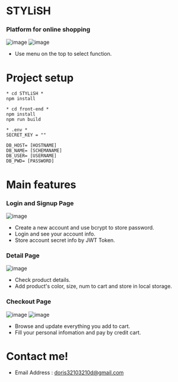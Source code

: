 # STYLiSH

### Platform for online shopping
![image](https://user-images.githubusercontent.com/111197945/212743488-e775fb3f-afb4-4b56-886e-1794e4f2a9b4.png)
![image](https://user-images.githubusercontent.com/111197945/212743418-a511348a-809c-4626-adf8-dc43d7ba2ffa.png)

* Use menu on the top to select function.


# Project setup
```
* cd STYLiSH *
npm install
```

```
* cd front-end *
npm install
npm run build
```

```
* .env *
SECRET_KEY = ""

DB_HOST= [HOSTNAME]
DB_NAME= [SCHEMANAME]
DB_USER= [USERNAME]
DB_PWD= [PASSWORD]
```

# Main features

### Login and Signup Page
![image](https://user-images.githubusercontent.com/111197945/212743265-f5ca58b3-c116-46a3-a68c-478172f03691.png)

* Create a new account and use bcrypt to store password.
* Login and see your account info.
* Store account secret info by JWT Token.


### Detail Page
![image](https://user-images.githubusercontent.com/111197945/212740360-6634f80f-7794-4573-b429-10141fd8ebff.png)
* Check product details.
* Add product's color, size, num to cart and store in local storage.


### Checkout Page
![image](https://user-images.githubusercontent.com/111197945/212740732-e624ae3d-5a89-4089-9244-c00f343ebd66.png)
![image](https://user-images.githubusercontent.com/111197945/212740798-ea4ae3f4-23df-4807-ad8b-27445c869d2a.png)
* Browse and update everything you add to cart.
* Fill your personal infomation and pay by credit cart. 


# Contact me!
* Email Address : doris32103210d@gmail.com
